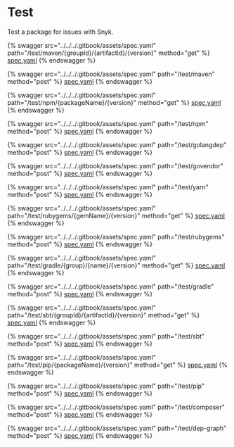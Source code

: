 # Test

Test a package for issues with Snyk.

{% swagger src="../../../.gitbook/assets/spec.yaml" path="/test/maven/{groupId}/{artifactId}/{version}" method="get" %}
[spec.yaml](../../../.gitbook/assets/spec.yaml)
{% endswagger %}

{% swagger src="../../../.gitbook/assets/spec.yaml" path="/test/maven" method="post" %}
[spec.yaml](../../../.gitbook/assets/spec.yaml)
{% endswagger %}

{% swagger src="../../../.gitbook/assets/spec.yaml" path="/test/npm/{packageName}/{version}" method="get" %}
[spec.yaml](../../../.gitbook/assets/spec.yaml)
{% endswagger %}

{% swagger src="../../../.gitbook/assets/spec.yaml" path="/test/npm" method="post" %}
[spec.yaml](../../../.gitbook/assets/spec.yaml)
{% endswagger %}

{% swagger src="../../../.gitbook/assets/spec.yaml" path="/test/golangdep" method="post" %}
[spec.yaml](../../../.gitbook/assets/spec.yaml)
{% endswagger %}

{% swagger src="../../../.gitbook/assets/spec.yaml" path="/test/govendor" method="post" %}
[spec.yaml](../../../.gitbook/assets/spec.yaml)
{% endswagger %}

{% swagger src="../../../.gitbook/assets/spec.yaml" path="/test/yarn" method="post" %}
[spec.yaml](../../../.gitbook/assets/spec.yaml)
{% endswagger %}

{% swagger src="../../../.gitbook/assets/spec.yaml" path="/test/rubygems/{gemName}/{version}" method="get" %}
[spec.yaml](../../../.gitbook/assets/spec.yaml)
{% endswagger %}

{% swagger src="../../../.gitbook/assets/spec.yaml" path="/test/rubygems" method="post" %}
[spec.yaml](../../../.gitbook/assets/spec.yaml)
{% endswagger %}

{% swagger src="../../../.gitbook/assets/spec.yaml" path="/test/gradle/{group}/{name}/{version}" method="get" %}
[spec.yaml](../../../.gitbook/assets/spec.yaml)
{% endswagger %}

{% swagger src="../../../.gitbook/assets/spec.yaml" path="/test/gradle" method="post" %}
[spec.yaml](../../../.gitbook/assets/spec.yaml)
{% endswagger %}

{% swagger src="../../../.gitbook/assets/spec.yaml" path="/test/sbt/{groupId}/{artifactId}/{version}" method="get" %}
[spec.yaml](../../../.gitbook/assets/spec.yaml)
{% endswagger %}

{% swagger src="../../../.gitbook/assets/spec.yaml" path="/test/sbt" method="post" %}
[spec.yaml](../../../.gitbook/assets/spec.yaml)
{% endswagger %}

{% swagger src="../../../.gitbook/assets/spec.yaml" path="/test/pip/{packageName}/{version}" method="get" %}
[spec.yaml](../../../.gitbook/assets/spec.yaml)
{% endswagger %}

{% swagger src="../../../.gitbook/assets/spec.yaml" path="/test/pip" method="post" %}
[spec.yaml](../../../.gitbook/assets/spec.yaml)
{% endswagger %}

{% swagger src="../../../.gitbook/assets/spec.yaml" path="/test/composer" method="post" %}
[spec.yaml](../../../.gitbook/assets/spec.yaml)
{% endswagger %}

{% swagger src="../../../.gitbook/assets/spec.yaml" path="/test/dep-graph" method="post" %}
[spec.yaml](../../../.gitbook/assets/spec.yaml)
{% endswagger %}
